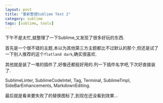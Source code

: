 ```yaml
---
layout: post
title: "重新整理Sublime Text 2"
category: sublime
tags: [sublime, tools]
---
```


下午不是太忙,就整理了一下Sublime,又发现了很多好玩的东西.

首先是一个很不错的主题,本以为其他第三方主题都比不过默认的那个,但还是试了一下别人推荐的这个`flatland dark`,确实很喜欢.

其他就是装了一堆的插件了,好像还都挺好用的.列一下插件名字吧,下次好直接装了.

SublimeLinter, SublimeCodeIntel, Tag, Terminal, SublimeTmpl, SideBarEnhancements, MarkdownEditing.

最后就是看来要失败了的替换图标了,到现在还没看到效果...